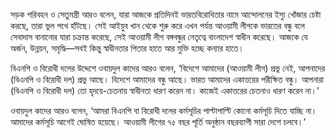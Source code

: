 সড়ক পরিবহন ও সেতুমন্ত্রী আরও বলেন, যারা আজকে প্রতিদিনই ভারতবিরোধিতার নামে আন্দোলনের ইস্যু খোঁজার চেষ্টা করছে, তারা ভুল পথে হাঁটছে। সেই আইয়ুব খান থেকে শুরু করে এখন পর্যন্ত আওয়ামী লীগকে ভারতের বন্ধু বলে সেবাদাস বানানোর যারা চক্রান্ত করেছে, সেই আওয়ামী লীগ বঙ্গবন্ধুর নেতৃত্বে বাংলাদেশ স্বাধীন করেছে। আজকে যে অর্জন, উন্নয়ন, সমৃদ্ধি—সবই কিন্তু স্বাধীনতার পিতার হাতে আর মুক্তি হচ্ছে কন্যার হাতে।

বিএনপি ও বিরোধী দলের উদ্দেশে ওবায়দুল কাদের আরও বলেন, ‘বিদেশে আমাদের (আওয়ামী লীগ) প্রভু নেই, আপনাদের (বিএনপি ও বিরোধী দল) প্রভু আছে। বিদেশে আমাদের বন্ধু আছে। ভারত আমাদের একাত্তরের পরীক্ষিত বন্ধু। আপনারা (বিএনপি ও বিরোধী দল) তো হৃদয়ে-চেতনায় স্বাধীনতা ধারণ করেন না। কাজেই একাত্তরের চেতনাও ধারণ করেন না।’

ওবায়দুল কাদের আরও বলেন, ‘আমরা বিএনপি বা বিরোধী দলের কর্মসূচির পাল্টাপাল্টি কোনো কর্মসূচি দিতে যাচ্ছি না। আমাদের কর্মসূচি আগেই ঘোষিত হয়েছে। আওয়ামী লীগের ৭৫ বছর পূর্তি অনুষ্ঠান বছরব্যাপী সারা দেশে চলবে।’
